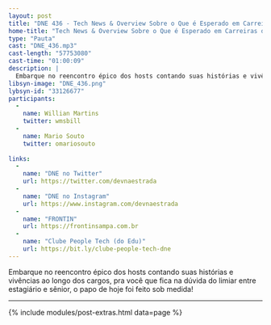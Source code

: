 ```yaml
---
layout: post
title: "DNE 436 - Tech News & Overview Sobre o Que é Esperado em Carreiras de Tecnologia"
home-title: "Tech News & Overview Sobre o Que é Esperado em Carreiras de Tecnologia"
type: "Pauta"
cast: "DNE_436.mp3"
cast-length: "57753080"
cast-time: "01:00:09"
description: |
  Embarque no reencontro épico dos hosts contando suas histórias e vivências ao longo dos cargos, pra você que fica na dúvida do limiar entre estagiário e sênior, o papo de hoje foi feito sob medida!
libsyn-image: "DNE_436.png"
lybsyn-id: "33126677"
participants:
  -
    name: Willian Martins
    twitter: wmsbill
  -
    name: Mario Souto
    twitter: omariosouto
    
links:
  -
    name: "DNE no Twitter"
    url: https://twitter.com/devnaestrada
  -
    name: "DNE no Instagram"
    url: https://www.instagram.com/devnaestrada
  -
    name: "FRONTIN"
    url: https://frontinsampa.com.br
  -
    name: "Clube People Tech (do Edu)"
    url: https://bit.ly/clube-people-tech-dne 
---
```


Embarque no reencontro épico dos hosts contando suas histórias e vivências ao longo dos cargos, pra você que fica na dúvida do limiar entre estagiário e sênior, o papo de hoje foi feito sob medida!

---

{% include modules/post-extras.html data=page %}
